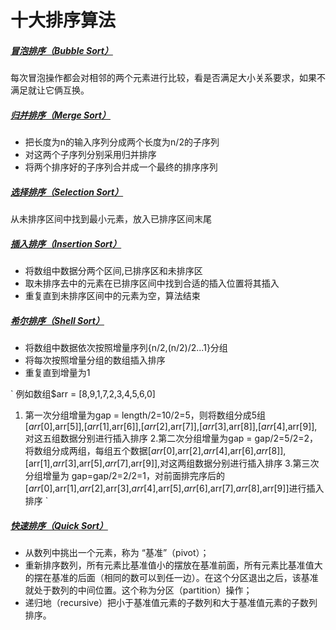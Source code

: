 # 十大排序算法
##### [冒泡排序（Bubble Sort）](https://github.com/bugooo/Sorting-Algorithm/blob/master/bubble_sort.php)
每次冒泡操作都会对相邻的两个元素进行比较，看是否满足大小关系要求，如果不满足就让它俩互换。
##### [归并排序（Merge Sort）](https://github.com/bugooo/Sorting-Algorithm/blob/master/merge_sort.php)
* 把长度为n的输入序列分成两个长度为n/2的子序列
* 对这两个子序列分别采用归并排序
* 将两个排序好的子序列合并成一个最终的排序序列
##### [选择排序（Selection Sort）](https://github.com/bugooo/Sorting-Algorithm/blob/master/selection_sort.php)
从未排序区间中找到最小元素，放入已排序区间末尾
##### [插入排序（Insertion Sort）](https://github.com/bugooo/Sorting-Algorithm/blob/master/insertion_sort.php) 
* 将数组中数据分两个区间,已排序区和未排序区
* 取未排序去中的元素在已排序区间中找到合适的插入位置将其插入
* 重复直到未排序区间中的元素为空，算法结束
##### [希尔排序（Shell Sort）](https://github.com/bugooo/Sorting-Algorithm/blob/master/shell_sort.php) 
* 将数组中数据依次按照增量序列{n/2,(n/2)/2...1}分组
* 将每次按照增量分组的数组插入排序 
* 重复直到增量为1

`
例如数组$arr = [8,9,1,7,2,3,4,5,6,0]
1. 第一次分组增量为gap = length/2=10/2=5，则将数组分成5组 [$arr[0],$arr[5]],[$arr[1],$arr[6]],[$arr[2],$arr[7]],[$arr[3],$arr[8]],[$arr[4],$arr[9]],对这五组数据分别进行插入排序
2.第二次分组增量为gap = gap/2=5/2=2，将数组分成两组，每组五个数据[$arr[0],$arr[2],$arr[4],$arr[6],$arr[8]],[$arr[1],$arr[3],$arr[5],$arr[7],$arr[9]],对这两组数据分别进行插入排序
3.第三次分组增量为 gap=gap/2=2/2=1，对前面排完序后的[$arr[0],$arr[1],$arr[2],$arr[3],$arr[4],$arr[5],$arr[6],$arr[7],$arr[8],$arr[9]]进行插入排序
`
##### [快速排序（Quick Sort）](https://github.com/bugooo/Sorting-Algorithm/blob/master/quick_sort.php) 
* 从数列中挑出一个元素，称为 “基准”（pivot）；
* 重新排序数列，所有元素比基准值小的摆放在基准前面，所有元素比基准值大的摆在基准的后面（相同的数可以到任一边）。在这个分区退出之后，该基准就处于数列的中间位置。这个称为分区（partition）操作；
* 递归地（recursive）把小于基准值元素的子数列和大于基准值元素的子数列排序。

